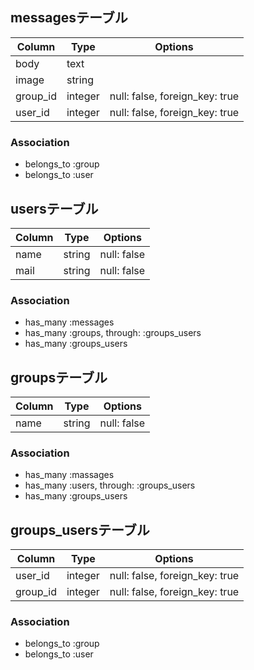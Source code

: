 <!-- # README

This README would normally document whatever steps are necessary to get the
application up and running.

Things you may want to cover:

* Ruby version

* System dependencies

* Configuration

* Database creation

* Database initialization

* How to run the test suite

* Services (job queues, cache servers, search engines, etc.)

* Deployment instructions

* ... -->


## messagesテーブル

|Column|Type|Options|
|------|----|-------|
|body|text||
|image|string||
|group_id|integer|null: false, foreign_key: true|
|user_id|integer|null: false, foreign_key: true|

### Association
- belongs_to :group
- belongs_to :user
  
## usersテーブル

|Column|Type|Options|
|------|----|-------|
|name|string|null: false|
|mail|string|null: false|

### Association
- has_many :messages
- has_many :groups, through: :groups_users
- has_many :groups_users
  

## groupsテーブル

|Column|Type|Options|
|------|----|-------|
|name|string|null: false|

### Association
- has_many :massages
- has_many :users, through: :groups_users
- has_many :groups_users


## groups_usersテーブル

|Column|Type|Options|
|------|----|-------|
|user_id|integer|null: false, foreign_key: true|
|group_id|integer|null: false, foreign_key: true|

### Association
- belongs_to :group
- belongs_to :user
  